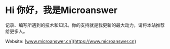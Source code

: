 # Hi 你好，我是Microanswer

记录、编写所遇到的技术和知识。你的支持就是我更新的最大动力，请将本站推荐给更多人。
<!--
![img](https://file.microanswer.cn/pexels-photo-694587.jpeg?imageView2/1/w/300/h/300)
-->




Website: [www.microanswer.cn](https://www.microanswer.cn)
